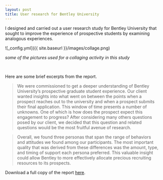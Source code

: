 ```yaml
---
layout: post
title: User research for Bentley University
---
```


I designed and carried out a user research study for Bentley University
that sought to improve the experience of prospective students by
examining analogous experiences.

![_config.yml]({{ site.baseurl }}/images/collage.png)

_some of the pictures used for a collaging activity in this study_

<br/>

Here are some brief excerpts from the report.

>We were commissioned to get a deeper understanding of Bentley University’s prospective graduate student experience. Our client wanted insights into what went on between the points when a prospect reaches out to the university and when a prospect submits their final application. This window of time presents a number of unknowns. One of which is how does the prospect expect this engagement to progress? After considering many others questions posed by our client, we decided that this question and related questions would be the most fruitful avenue of research.

>Overall, we found three personas that span the range of behaviors and attitudes we found among our participants. The most important quality that was derived from these differences was the amount, type, and timing of support each persona preferred. This valuable insight could allow Bentley to more effectively allocate precious recruiting resources to its prospects.

Download a full copy of the report [here](https://www.dropbox.com/s/vlxg0jk8w3avzsy/research-project.docx?dl=0).


